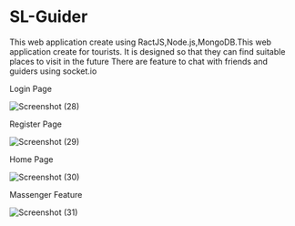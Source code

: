 # SL-Guider
This web application create using RactJS,Node.js,MongoDB.This web application create for tourists.
It is designed so that they can find suitable places to visit in the future
There are feature to chat with friends and guiders using socket.io

Login Page

![Screenshot (28)](https://user-images.githubusercontent.com/88539220/216516600-7d3054ec-7049-49f2-8e20-cc9d2d2f6b33.png)

Register Page

![Screenshot (29)](https://user-images.githubusercontent.com/88539220/216516620-38bfbb01-87a5-403d-96ef-2527a7e0ba96.png)

Home Page

![Screenshot (30)](https://user-images.githubusercontent.com/88539220/216516658-1c1e4f55-2053-4912-869f-083a1b77483a.png)

Massenger Feature

![Screenshot (31)](https://user-images.githubusercontent.com/88539220/216516728-2ac9e86d-5ace-45fb-aea6-0c18ffa56d6b.png)




